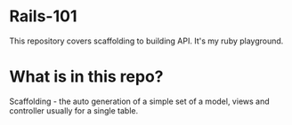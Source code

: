 # Rails-101
This repository covers scaffolding to building API. It's my ruby playground.

# What is in this repo?
Scaffolding -  the auto generation of a simple set of a model, views and controller usually for a single table.
